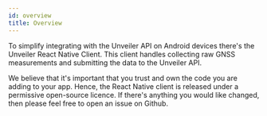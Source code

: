 ```yaml
---
id: overview
title: Overview
---
```


To simplify integrating with the Unveiler API on Android devices there's the Unveiler React Native Client.
This client handles collecting raw GNSS measurements and submitting the data to the Unveiler API.

We believe that it's important that you trust and own the code you are adding to your app.
Hence, the React Native client is released under a permissive open-source licence.
If there's anything you would like changed, then please feel free to open an issue on Github.

[rn-client-github]: https://github.com/ClaimR/react-native-client
